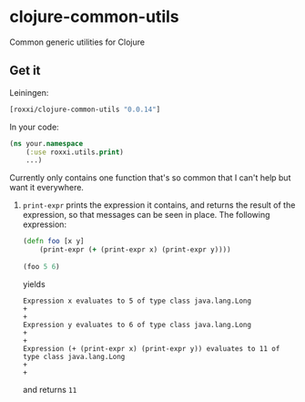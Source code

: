 clojure-common-utils
==========

Common generic utilities for Clojure

Get it
------

Leiningen:
```clojure
[roxxi/clojure-common-utils "0.0.14"]
```

In your code:
```clojure
(ns your.namespace
    (:use roxxi.utils.print)
    ...)
```    
       
Currently only contains one function that's so common that I can't
help but want it everywhere.

1. `print-expr` prints the expression it contains, and returns the
   result of the expression, so that messages can be seen in place. The
   following expression:
    
    ```clojure
    (defn foo [x y]
        (print-expr (+ (print-expr x) (print-expr y))))
        
    (foo 5 6)
    ```
    
    yields
    
    ```log
    Expression x evaluates to 5 of type class java.lang.Long
    +
    +
    Expression y evaluates to 6 of type class java.lang.Long
    +
    +
    Expression (+ (print-expr x) (print-expr y)) evaluates to 11 of type class java.lang.Long
    +
    +    
    ```
    
    and returns `11`
